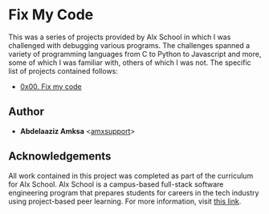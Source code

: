 # Fix My Code

This was a series of projects provided by Alx School in which I was
challenged with debugging various programs. The challenges spanned a variety of
programming languages from C to Python to Javascript and more, some of which I
was familiar with, others of which I was not. The specific list of projects
contained follows:

* [0x00. Fix my code](./0x00-challenge)

## Author

* __Abdelaaziz Amksa__ <[amxsupport](https://github.com/amxsupport)>

## Acknowledgements

All work contained in this project was completed as part of the curriculum for
Alx School. Alx School is a campus-based full-stack software
engineering program that prepares students for careers in the tech industry
using project-based peer learning. For more information, visit
[this link](https://www.alxafrica.com/).
